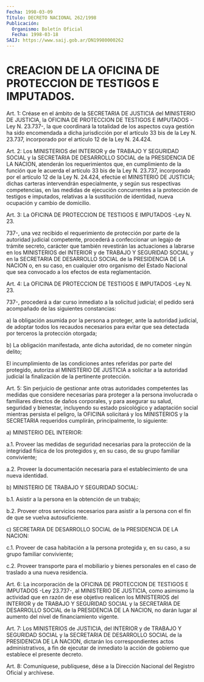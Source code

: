 ```yaml
---
Fecha: 1998-03-09
Título: DECRETO NACIONAL 262/1998
Publicación:
  Organismo: Boletín Oficial
  Fecha: 1998-03-18
SAIJ: https://www.saij.gob.ar/DN19980000262
---
```

# CREACION DE LA OFICINA DE PROTECCION DE TESTIGOS E IMPUTADOS.

<a id="1"></a>
Art. 1: Créase en el ámbito de la SECRETARIA  DE  JUSTICIA del MINISTERIO  DE  JUSTICIA,  la  OFICINA DE PROTECCION DE TESTIGOS  E IMPUTADOS -Ley N. 23.737-, la que  coordinará  la  totalidad  de los aspectos cuya gestión ha sido encomendada a dicha jurisdicción  por el  artículo 33 bis de la Ley N. 23.737, incorporado por el artículo 12 de la Ley N. 24.424.

<a id="2"></a>
Art.  2: Los  MINISTERIOS  del INTERIOR y de TRABAJO Y SEGURIDAD SOCIAL y la SECRETARIA DE DESARROLLO SOCIAL de la PRESIDENCIA DE LA NACION, atenderán los requerimientos  que,  en  cumplimiento  de la función  que  le  acuerda  el  artículo 33 bis de la Ley N. 23.737, incorporado  por  el  artículo 12 de la Ley N. 24.424,  efectúe  el MINISTERIO DE JUSTICIA; dichas carteras intervendrán especialmente, y según sus respectivas  competencias,  en las medidas de ejecución concurrentes a la protección de testigos  e  imputados, relativas a la sustitución de identidad, nueva ocupación y  cambio de domicilio.

<a id="3"></a>
Art. 3: La OFICINA DE PROTECCION DE TESTIGOS E IMPUTADOS -Ley N. 23.

737-, una vez recibido el requerimiento de protección  por parte de la  autoridad  judicial  competente,  procederá  a confeccionar  un legajo  de  trámite  secreto,  carácter que también revestirán  las actuaciones a labrarse en los MINISTERIOS del INTERIOR y de TRABAJO Y SEGURIDAD SOCIAL y en la SECRETARIA  DE  DESARROLLO  SOCIAL de la PRESIDENCIA DE LA NACION o, en su caso, en cualquier otro organismo del  Estado  Nacional  que  sea  convocado  a  los  efectos de esta reglamentación.

<a id="4"></a>
Art. 4: La OFICINA DE PROTECCION DE TESTIGOS E IMPUTADOS -Ley N. 23.

737-, procederá a dar curso inmediato a la solicitud  judicial;  el pedido    será   acompañado  de  las  siguientes  constancias:

a)  la  obligación  asumida  por  la  persona  a  proteger, ante la autoridad  judicial, de adoptar todos los recaudos necesarios  para evitar que sea  detectada  por  terceros  la  protección  otorgada;

b)  La  obligación manifestada, ante dicha autoridad, de no cometer ningún delito;

El incumplimiento  de las condiciones antes referidas por parte del protegido, autoriza  al  MINISTERIO  DE  JUSTICIA  a solicitar a la autoridad  judicial  la  finalización  de la pertinente  protección.

<a id="5"></a>
Art.  5: Sin  perjuicio  de  gestionar  ante  otras  autoridades competentes las medidas que considere necesarias para proteger a la persona involucrada o familiares directos de  daños  corporales,  y para asegurar su salud, seguridad y bienestar, incluyendo su estado psicológico  y  adaptación  social mientras persista el peligro, la OFICINA solicitará y los MINISTERIOS  y  la  SECRETARIA  requeridos cumplirán, principalmente, lo siguiente:

a) MINISTERIO DEL INTERIOR:

a.1. Proveer las medidas de seguridad necesarias para la protección de  la  integridad  física  de los protegidos y, en su caso, de  su grupo familiar conviviente;

a.2. Proveer la documentación  necesaria para el establecimiento de una nueva identidad.

b) MINISTERIO DE TRABAJO Y SEGURIDAD SOCIAL:

b.1. Asistir a la  persona  en  la  obtención  de  un  trabajo;

b.2. Proveer otros servicios necesarios  para  asistir a la persona con el fin de que se vuelva autosuficiente.

c) SECRETARIA DE DESARROLLO SOCIAL de la PRESIDENCIA  DE LA NACION:

c.1.  Proveer de casa habitación a la persona protegida  y,  en  su caso, a su grupo familiar conviviente;

c.2. Proveer  transporte  para el mobiliario y bienes personales en el caso de traslado a una nueva residencia.

<a id="6"></a>
Art. 6: La incorporación de la OFICINA DE PROTECCION DE TESTIGOS E IMPUTADOS -Ley 23.737-, al MINISTERIO DE JUSTICIA, como asimismo la actividad que en razón de ese objetivo realicen los MINISTERIOS del INTERIOR  y  de  TRABAJO Y SEGURIDAD  SOCIAL  y  la  SECRETARIA  DE DESARROLLO SOCIAL de la PRESIDENCIA DE LA NACION, no darán lugar al aumento del nivel de financiamiento vigente.

<a id="7"></a>
Art. 7: Los MINISTERIOS  de  JUSTICIA, del INTERIOR y de TRABAJO Y SEGURIDAD  SOCIAL  y  la SECRETARIA  DE  DESARROLLO  SOCIAL  de  la PRESIDENCIA  DE  LA NACION,  dictarán  los  correspondientes  actos administrativos, a  fin  de  ejecutar  de  inmediato  la  acción de gobierno que establece el presente decreto.

<a id="8"></a>
Art.  8: Comuníquese, publíquese, dése a la Dirección Nacional  del Registro Oficial y archívese.